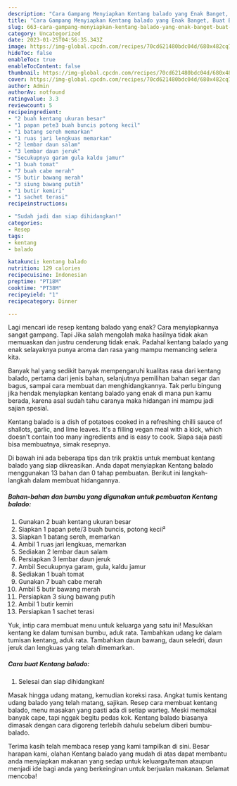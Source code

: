 ```yaml
---
description: "Cara Gampang Menyiapkan Kentang balado yang Enak Banget, Buat Buka Puasa}"
title: "Cara Gampang Menyiapkan Kentang balado yang Enak Banget, Buat Buka Puasa}"
slug: 663-cara-gampang-menyiapkan-kentang-balado-yang-enak-banget-buat-buka-puasa
category: Uncategorized
date: 2023-01-25T04:56:35.343Z
image: https://img-global.cpcdn.com/recipes/70cd621480bdc04d/680x482cq70/kentang-balado-foto-resep-utama.jpg
hideToc: false
enableToc: true
enableTocContent: false
thumbnail: https://img-global.cpcdn.com/recipes/70cd621480bdc04d/680x482cq70/kentang-balado-foto-resep-utama.jpg
cover: https://img-global.cpcdn.com/recipes/70cd621480bdc04d/680x482cq70/kentang-balado-foto-resep-utama.jpg
author: Admin
authorAv: notfound
ratingvalue: 3.3
reviewcount: 5
recipeingredient:
- "2 buah kentang ukuran besar"
- "1 papan pete3 buah buncis potong kecil"
- "1 batang sereh memarkan"
- "1 ruas jari lengkuas memarkan"
- "2 lembar daun salam"
- "3 lembar daun jeruk"
- "Secukupnya garam gula kaldu jamur"
- "1 buah tomat"
- "7 buah cabe merah"
- "5 butir bawang merah"
- "3 siung bawang putih"
- "1 butir kemiri"
- "1 sachet terasi"
recipeinstructions:

- "Sudah jadi dan siap dihidangkan!"
categories:
- Resep
tags:
- kentang
- balado

katakunci: kentang balado 
nutrition: 129 calories
recipecuisine: Indonesian
preptime: "PT18M"
cooktime: "PT38M"
recipeyield: "1"
recipecategory: Dinner

---
```



Lagi mencari ide resep kentang balado yang enak? Cara menyiapkannya sangat gampang. Tapi Jika salah mengolah maka hasilnya tidak akan memuaskan dan justru cenderung tidak enak. Padahal kentang balado yang enak selayaknya punya aroma dan rasa yang mampu memancing selera kita.


Banyak hal yang sedikit banyak mempengaruhi kualitas rasa dari kentang balado, pertama dari jenis bahan, selanjutnya pemilihan bahan segar dan bagus, sampai cara membuat dan menghidangkannya. Tak perlu bingung jika hendak menyiapkan kentang balado yang enak di mana pun kamu berada, karena asal sudah tahu caranya maka hidangan ini mampu jadi sajian spesial.

Kentang balado is a dish of potatoes cooked in a refreshing chilli sauce of shallots, garlic, and lime leaves. It&#39;s a filling vegan meal with a kick, which doesn&#39;t contain too many ingredients and is easy to cook. Siapa saja pasti bisa membuatnya, simak resepnya.


Di bawah ini ada beberapa tips dan trik praktis untuk membuat kentang balado yang siap dikreasikan. Anda dapat menyiapkan Kentang balado menggunakan 13 bahan dan 0 tahap pembuatan. Berikut ini langkah-langkah dalam membuat hidangannya.

<!--inarticleads1-->

##### Bahan-bahan dan bumbu yang digunakan untuk pembuatan Kentang balado:

1. Gunakan 2 buah kentang ukuran besar
1. Siapkan 1 papan pete/3 buah buncis, potong kecil²
1. Siapkan 1 batang sereh, memarkan
1. Ambil 1 ruas jari lengkuas, memarkan
1. Sediakan 2 lembar daun salam
1. Persiapkan 3 lembar daun jeruk
1. Ambil Secukupnya garam, gula, kaldu jamur
1. Sediakan 1 buah tomat
1. Gunakan 7 buah cabe merah
1. Ambil 5 butir bawang merah
1. Persiapkan 3 siung bawang putih
1. Ambil 1 butir kemiri
1. Persiapkan 1 sachet terasi


Yuk, intip cara membuat menu untuk keluarga yang satu ini! Masukkan kentang ke dalam tumisan bumbu, aduk rata. Tambahkan udang ke dalam tumisan kentang, aduk rata. Tambahkan daun bawang, daun seledri, daun jeruk dan lengkuas yang telah dimemarkan. 

<!--inarticleads2-->

##### Cara buat Kentang balado:


1. Selesai dan siap dihidangkan!

Masak hingga udang matang, kemudian koreksi rasa. Angkat tumis kentang udang balado yang telah matang, sajikan. Resep cara membuat kentang balado, menu masakan yang pasti ada di setiap warteg. Meski memakai banyak cape, tapi nggak begitu pedas kok. Kentang balado biasanya dimasak dengan cara digoreng terlebih dahulu sebelum diberi bumbu-balado. 

Terima kasih telah membaca resep yang kami tampilkan di sini. Besar harapan kami, olahan Kentang balado yang mudah di atas dapat membantu anda menyiapkan makanan yang sedap untuk keluarga/teman ataupun menjadi ide bagi anda yang berkeinginan untuk berjualan makanan. Selamat mencoba!

